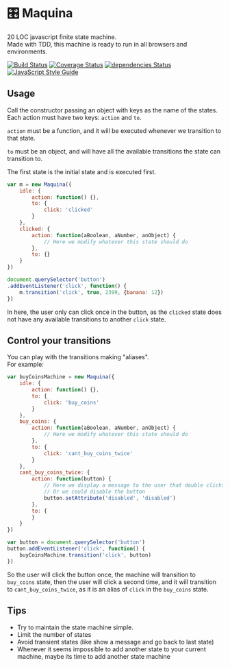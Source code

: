 # 🎛️ Maquina
20 LOC javascript finite state machine.     
Made with TDD, this machine is ready to run in all browsers and environments.

[![Build Status](https://travis-ci.org/tomas2387/maquina.svg?branch=master)](https://travis-ci.org/tomas2387/maquina)
[![Coverage Status](https://coveralls.io/repos/github/tomas2387/maquina/badge.svg?branch=master)](https://coveralls.io/github/tomas2387/maquina?branch=master)
[![dependencies Status](https://david-dm.org/tomas2387/maquina/status.svg)](https://david-dm.org/tomas2387/maquina)
[![JavaScript Style Guide](https://img.shields.io/badge/code_style-standard-brightgreen.svg)](https://standastanrdjs.com)   

## Usage

Call the constructor passing an object with keys as the name of the states. Each action must have two keys: `action` and `to`.

`action` must be a function, and it will be executed whenever we transition to that state.

`to` must be an object, and will have all the available  transitions the state can transition to.

The first state is the initial state and is executed first.

```javascript
var m = new Maquina({
    idle: {
        action: function() {},
        to: {
            click: 'clicked'
        }
    },
    clicked: {
        action: function(aBoolean, aNumber, anObject) {
            // Here we modify whatever this state should do
        },
        to: {}
    }
})

document.querySelector('button')
.addEventListener('click', function() {
    m.transition('click', true, 2399, {banana: 12})
})
```
In here, the user only can click once in the button, as the `clicked` state does not have any available transitions to another `click` state.

## Control your transitions

You can play with the transitions making "aliases".   
For example:

```javascript
var buyCoinsMachine = new Maquina({
    idle: {
        action: function() {},
        to: {
            click: 'buy_coins'
        }
    },
    buy_coins: {
        action: function(aBoolean, aNumber, anObject) {
            // Here we modify whatever this state should do
        },
        to: {
            click: 'cant_buy_coins_twice'
        }
    },
    cant_buy_coins_twice: {
        action: function(button) {
            // Here we display a message to the user that double clicks are not allowed in this system
            // Or we could disable the button
            button.setAttribute('disabled', 'disabled')
        },
        to: {
        }
    }
})

var button = document.querySelector('button')
button.addEventListener('click', function() {
    buyCoinsMachine.transition('click', button)
})
```
So the user will click the button once, the machine will transition to `buy_coins` state, then the user will click a second time, and it will transition to `cant_buy_coins_twice`, as it is an alias of `click` in the `buy_coins` state.

## Tips

- Try to maintain the state machine simple.
- Limit the number of states
- Avoid transient states (like show a message and go back to last state)
- Whenever it seems impossible to add another state to your current machine, maybe its time to add another state machine
